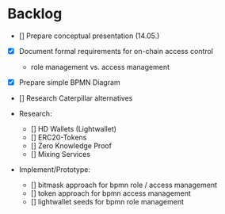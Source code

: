# Backlog
- [] Prepare conceptual presentation (14.05.)

- [x] Document formal requirements for on-chain access control
	- role management vs. access management

- [x] Prepare simple BPMN Diagram

- [] Research Caterpillar alternatives

- Research:
	- [] HD Wallets (Lightwallet)
	- [] ERC20-Tokens
	- [] Zero Knowledge Proof
	- [] Mixing Services

- Implement/Prototype:
	- [] bitmask approach for bpmn role / access management
	- [] token approach for bpmn access management
	- [] lightwallet seeds for bpmn role management


